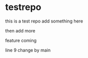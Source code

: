 # testrepo
this is a test repo
add something here

then add more

feature coming 

line 9 change by main